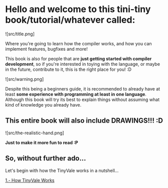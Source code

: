 # Hello and welcome to this tini-tiny book/tutorial/whatever called:

![src/title.png]

Where you're going to learn how the compiler works, and how you can implement features, bugfixes and more!

This book is also for people that are **just getting started with compiler development**, so if you're interested in toying with the language, or maybe in the future, contribute to it, this is the right place for you! :D

![src/warning.png]

Despite this being a beginners guide, it is recommended to already have at least **some experience with programming at least in one language**. Although this book will try its best to explain things without assuming what kind of knowledge you already have.

## This entire book will also include DRAWINGS!!! :D

![src/the-realistic-hand.png]

**Just to make it more fun to read :P**

## So, without further ado...

Let's begin with how the TinyVale works in a nutshell...

[1.- How TinyVale Works](1-How-TinyVale-Works)

